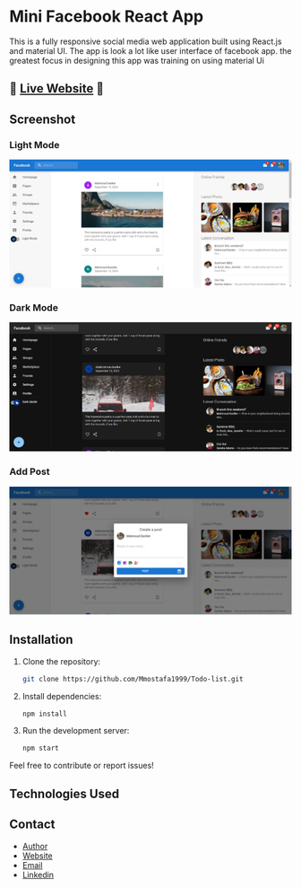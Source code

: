 # Mini Facebook React App 

This is a fully responsive social media web application built using React.js and material UI. The app is look a lot like user interface of facebook app. the greatest focus in designing this app was training on using material Ui 

## 🌟 [Live Website](https://social-mediaa-react-app.netlify.app/) 🌟

## Screenshot

### Light Mode
![Light Mode](screenshots/light-mode.png)

### Dark Mode
![Dark Mode](screenshots/dark-mode.png)

### Add Post
![Add Post](screenshots/add-post.png)

## Installation

1. Clone the repository:
   ```bash
   git clone https://github.com/Mmostafa1999/Todo-list.git

2. Install dependencies:
   ```bash
   npm install

3. Run the development server:
   ```bash
   npm start

Feel free to contribute or report issues!

## Technologies Used

## Contact
- [Author](https://github.com/Mmostafa1999)
- [Website](https://todo-list-jet-five-39.vercel.app/)
- [Email](mahmoud.mostafa4467@gmail.com)
- [Linkedin](https://www.linkedin.com/in/mahmoud-mustafa-642434188/)
